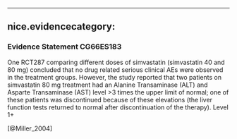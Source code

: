 
---
nice.evidencecategory: 
---

### Evidence Statement CG66ES183
One RCT287 comparing different doses of simvastatin (simvastatin 40 and 80 mg) concluded that no drug related serious clinical AEs were observed in the treatment groups. However, the study reported that two patients on simvastatin 80 mg treatment had an Alanine Transaminase (ALT) and Asparte Transaminase (AST) level >3 times the upper limit of normal; one of these patients was discontinued because of these elevations (the liver function tests returned to normal after discontinuation of the therapy). Level 1+

[@Miller_2004]

